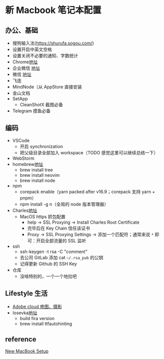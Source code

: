 # 新 Macbook 笔记本配置

## 办公、基础

- 搜狗输入法(https://shurufa.sogou.com/)
 - 设置开启中英文空格
 - 设置关闭不必要的通知、字数统计
- Chrome[地址](https://www.google.com/chrome/)
- 企业微信 [地址](https://work.weixin.qq.com/)
- 微信 [地址](https://mac.weixin.qq.com/)
- 飞连
- MindNode（从 AppStore 直接安装
- 金山文档
- SetApp
  - CleanShotX 截图必备
- Telegram 摸鱼必备
## 编码

- VSCode
  - 开启 synchronization
  - 把父级目录全部加入 workspace（TODO 感觉这里可以继续总结一下）
- WebStorm
- homebrew[地址](https://brew.sh/)
  - brew install tree
  - brew install neovim
  - brew install node
- npm
  - corepack enable（yarn packed after v16.9；corepack 支持 yarn + pnpm）
  - npm install -g n（全局的 node 版本管理器）
- Charles[地址](https://www.charlesproxy.com/download/)
  - MacOS https 抓包配置
    - help -> SSL Proxying -> Install Charles Root Certificate
    - 完毕后在 Key Chain 信任该证书
    - Proxy -> SSL Proxying Settings -> 添加一个匹配符；通常来说 `*` 即可：开启全部流量的 SSL 监听
- ssh
  - ssh-keygen -t rsa -C "comment"
  - 去公司 GitLab 添加 cat `~/.rsa_pub` 的公钥
  - 记得更新 Github 的 SSH Key
- 仓库
  - 没啥特别的，一个一个地拉吧

## Lifestyle 生活

- [Adobe cloud 修图、摄影](https://creativecloud.adobe.com/apps/all/desktop?action=install&source=apps&productId=creative-cloud)
- Iosevka[地址](https://github.com/be5invis/Iosevka)
  - build fira version
  - brew install ttfautohinting
## reference

[New MacBook Setup](https://sourabhbajaj.com/mac-setup/)
